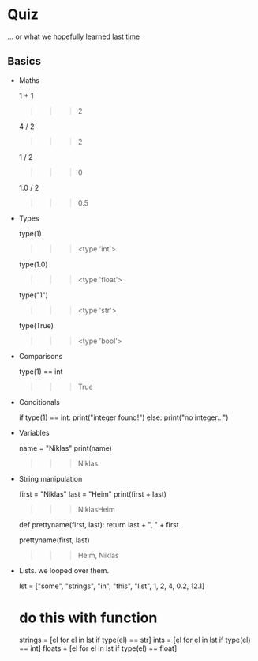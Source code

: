 # Quiz

... or what we hopefully learned last time


## Basics

* Maths

    1 + 1
    >>> 2

    4 / 2
    >>> 2

    1 / 2
    >>> 0

    1.0 / 2
    >>> 0.5

* Types

    type(1)
    >>> <type 'int'>

    type(1.0)
    >>> <type 'float'>

    type("1")
    >>> <type 'str'>

    type(True)
    >>> <type 'bool'>

* Comparisons

    type(1) == int
    >>> True

* Conditionals

    if type(1) == int:
        print("integer found!")
    else:
        print("no integer...")

* Variables

    name = "Niklas"
    print(name)
    >>> Niklas

* String manipulation

    first = "Niklas"
    last  = "Heim"
    print(first + last)
    >>> NiklasHeim

    def prettyname(first, last):
        return last + ", " + first

    prettyname(first, last)
    >>> Heim, Niklas

* Lists. we looped over them.

    lst = ["some", "strings", "in", "this", "list", 1, 2, 4, 0.2, 12.1]
    # do this with function
    strings = [el for el in lst if type(el) == str]
    ints = [el for el in lst if type(el) == int]
    floats = [el for el in lst if type(el) == float]
